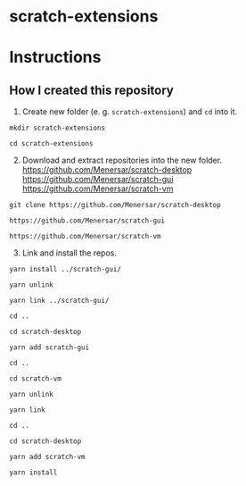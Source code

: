 # scratch-extensions

# Instructions 

## How I created this repository

1. Create new folder (e. g. `scratch-extensions`) and `cd` into it.
```shell
mkdir scratch-extensions
```
```shell
cd scratch-extensions
```

2. Download and extract repositories into the new folder. <br />
https://github.com/Menersar/scratch-desktop
https://github.com/Menersar/scratch-gui
https://github.com/Menersar/scratch-vm
```shell
git clone https://github.com/Menersar/scratch-desktop
```
```shell
https://github.com/Menersar/scratch-gui
```
```shell
https://github.com/Menersar/scratch-vm
```

3. Link and install the repos.
```shell
yarn install ../scratch-gui/
```
```shell
yarn unlink
```
```shell
yarn link ../scratch-gui/
```
```shell
cd ..
```
```shell
cd scratch-desktop
```
```shell
yarn add scratch-gui
```
```shell
cd ..
```
```shell
cd scratch-vm
```
```shell
yarn unlink
```
```shell
yarn link
```
```shell
cd ..
```
```shell
cd scratch-desktop
```
```shell
yarn add scratch-vm
```
```shell
yarn install
```
